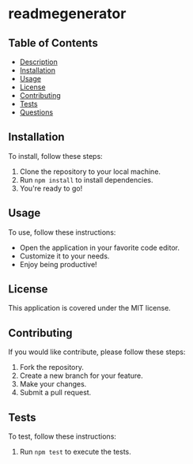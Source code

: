 # readmegenerator

## Table of Contents
- [Description](#description)
- [Installation](#installation)
- [Usage](#usage)
- [License](#license)
- [Contributing](#contributing)
- [Tests](#tests)
- [Questions](#questions)

## Installation
To install, follow these steps:
1. Clone the repository to your local machine.
2. Run `npm install` to install dependencies.
3. You're ready to go!

## Usage
To use, follow these instructions:
- Open the application in your favorite code editor.
- Customize it to your needs.
- Enjoy being productive!

## License
This application is covered under the MIT license.

## Contributing
If you would like contribute, please follow these steps:
1. Fork the repository.
2. Create a new branch for your feature.
3. Make your changes.
4. Submit a pull request.

## Tests
To test, follow these instructions:
1. Run `npm test` to execute the tests.